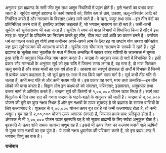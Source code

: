 अनुसार इस ब्रह्माण्ड के सभी जीव शुभ तथा अशुभ स्थितियों में प्रवृत्त होते हैं। इसे नक्षत्रों का प्रभाव कहा जाता है। सूर्यदेव सश्पूर्ण ब्रह्माण्ड के कार्य व्यापारों को, विशेष रूप से ताप, प्रकाश, ऋतु-परिवर्तन आदि को नियंत्रित करते हैं और नारायण के विस्तार (अंश) माने जाते हैं। वे ऋग्, यजुर तथा साम—इन तीन वेदों का प्रतिनिधित्व करने वाले हैं, इसलिए त्रयीमय कहलाते हैं, जो भगवान् नारायण का ही रूप है। कभी-कभी सूर्यदेव को सूर्यनारायण भी कहा जाता हैं। सूर्यदेव ने स्वयं को बारह विभागों में विभाजित किया है और वे इस तरह छ: ऋतुओं के परिवर्तन का नियंत्रण करते हुए शीत, ग्रीष्म तथा वर्षा आदि का कारण बनते हैं। वर्णाश्रम धर्म का पालन करते हुए योगी तथा कर्मीजन अपने-अपने लाभ के लिए हठ या अष्टांग योग अथवा अग्निहोत्र यज्ञ द्वारा सूर्यनारायण की आराधना करते हैं। सूर्यदेव सदा श्रीभगवान् नारायण के सश्पर्क में रहते हैं। सूर्य ब्रह्माण्ड के भूलोक तथा भुवर्लोक के मध्य में स्थित अन्तरिक्ष में रहकर बारह राशियों के कालचक्र में घूमता हुआ राशि के अनुसार भिन्न-भिन्न नाम धारण करता है। चन्द्रमा के अनुसार मास दो पक्षों में विभाजित है। इसी प्रकार सौर गणनाओं के अनुसार सूर्य को एक राशि में जितना समय लगता है, वह मास है, दो मास मिलकर ऋतु बनाते हैं और बारह मासों का एक वर्ष होता है। आकाश का सश्पूर्ण क्षेत्रफल दो अर्धों में विभक्त हैं जिनमें से प्रत्येक अयन कहलाता है, जो सूर्य द्वारा छ: मास में तय किये जाने वाला मार्ग है। सूर्य कभी तीव्र गति से चलता है, कभी मन्द गति से और कभी मध्यम गति से। इस प्रकार वह स्वर्ग, मत्र्य तथा अन्तरिक्ष—इन तीन लोकों की यात्रा करता है। विद्वान लोग इन कक्ष्याओं को संवत्सर, परिवत्सर, इडावत्सर, अनुवत्सर तथा वत्सर नामों से अभिहित करते हैं। चन्द्रमा सूर्य की किरणों से १,००,००० योजन ऊपर स्थित है। स्वर्ग तथा पितृलोक में दिन तथा रात की गणना चन्द्रमा के घटने-बढऩे के अनुसार की जाती है। चन्द्रमा से २,००,००० योजन की दूरी पर कुछ नक्षत्र स्थित हैं और इन नक्षत्रों के ऊपर शुक्रग्रह है जो ब्रह्माण्ड के समस्त वासियों के लिए कल्याणप्रद है। शुक्रग्रह से २,००,००० योजन ऊपर बुध ग्रह है जो कभी कल्याणप्रद होता है, तो कभी अशुभ। बुध ग्रह से २,००,००० योजन ऊपर अंगारक (मंगल) है, जिसका प्रभाव प्राय: प्रतिकूल होता है। अंगारक से भी २,००,००० योजन ऊपर बृहस्पति ग्रह है जो सुपात्र ब्राह्मणों के लिए सर्वदा अनुकूल होता है। बृहस्पति के ऊपर शनि नामक अत्यन्त अशुभ ग्रह है। इससे भी ऊपर विश्व का कल्याण मनाने वाले ऋषियों से युक्त सात नक्षत्रों का एक पुंज है। ये सातों नक्षत्र ध्रुवलोक की परिक्रमा करते हैं, जो इस ब्रह्मïाण्ड में भगवान् विष्णु का वास है।  

**राजोवाच** 